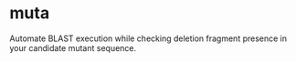 muta
====

Automate BLAST execution while checking deletion fragment presence in your candidate mutant sequence.
